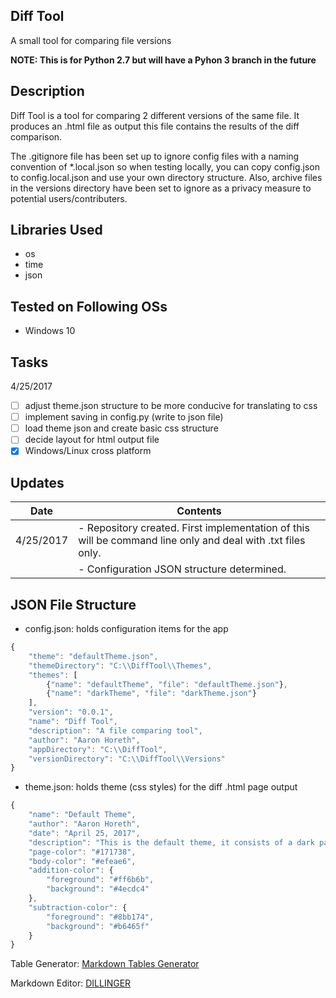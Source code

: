 ## Diff Tool
A small tool for comparing file versions

**NOTE: This is for Python 2.7 but will have a Pyhon 3 branch in the future**

## Description
Diff Tool is a tool for comparing 2 different versions of the same file. It produces an .html file as output
this file contains the results of the diff comparison. 

The .gitignore file has been set up to ignore config
files with a naming convention of *.local.json so when testing locally, you can copy config.json to 
config.local.json and use your own directory structure. Also, archive files in the versions directory
have been set to ignore as a privacy measure to potential users/contributers.

## Libraries Used
* os
* time
* json

## Tested on Following OSs
* Windows 10

## Tasks
4/25/2017
* [ ] adjust theme.json structure to be more conducive for translating to css
* [ ] implement saving in config.py (write to json file)
* [ ] load theme json and create basic css structure
* [ ] decide layout for html output file
* [X] Windows/Linux cross platform

## Updates
| Date      | Contents                                                                                                    |
|-----------|-------------------------------------------------------------------------------------------------------------|
| 4/25/2017 | - Repository created. First implementation of this will be command line only and deal with .txt files only. |
|           | - Configuration JSON structure determined.                                                                  |

## JSON File Structure
* config.json: holds configuration items for the app
```javascript
{
	"theme": "defaultTheme.json",
	"themeDirectory": "C:\\DiffTool\\Themes",
	"themes": [
		{"name": "defaultTheme", "file": "defaultTheme.json"},
		{"name": "darkTheme", "file": "darkTheme.json"}
	],
	"version": "0.0.1",
	"name": "Diff Tool",
	"description": "A file comparing tool",
	"author": "Aaron Horeth",
	"appDirectory": "C:\\DiffTool",
	"versionDirectory": "C:\\DiffTool\\Versions"
}
```
* theme.json: holds theme (css styles) for the diff .html page output
```javascript
{
	"name": "Default Theme",
	"author": "Aaron Horeth",
	"date": "April 25, 2017",
	"description": "This is the default theme, it consists of a dark page background color with a lighter diff region.",
	"page-color": "#171738",
	"body-color": "#efeae6",
	"addition-color": {
		"foreground": "#ff6b6b",
		"background": "#4ecdc4"
	},
	"subtraction-color": {
		"foreground": "#8bb174",
		"background": "#b6465f"
	}
}
```

Table Generator: [Markdown Tables Generator](http://www.tablesgenerator.com/markdown_tables)

Markdown Editor: [DILLINGER](http://dillinger.io/)
